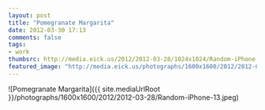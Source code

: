 ```yaml
---
layout: post
title: "Pomegranate Margarita"
date: 2012-03-30 17:13
comments: false
tags:
- work
thumbsrc: http://media.eick.us/2012/2012-03-28/1024x1024/Random-iPhone-13.jpeg
featured_image: "http://media.eick.us/photographs/1600x1600/2012/2012-03-28/Random-iPhone-13.jpeg"
---
```



![Pomegranate Margarita]({{ site.mediaUrlRoot }}/photographs/1600x1600/2012/2012-03-28/Random-iPhone-13.jpeg)


